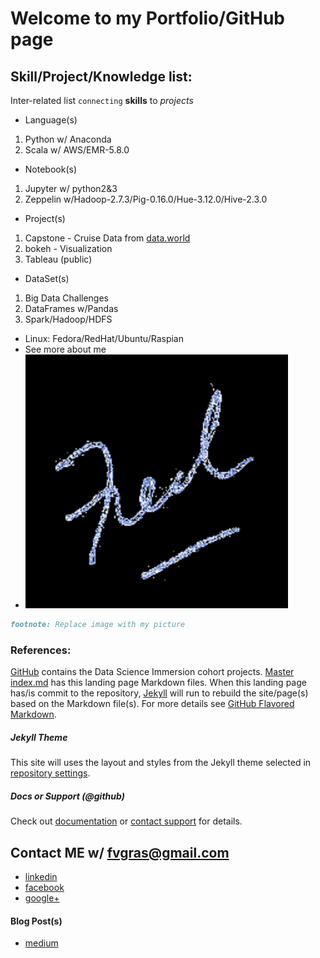 # Welcome to my Portfolio/GitHub page 

## Skill/Project/Knowledge list:

Inter-related list `connecting` **skills** to _projects_
- Language(s)
1. Python w/ Anaconda
2. Scala w/ AWS/EMR-5.8.0
- Notebook(s)
1. Jupyter w/ python2&3
2. Zeppelin w/Hadoop-2.7.3/Pig-0.16.0/Hue-3.12.0/Hive-2.3.0
- Project(s)
1. Capstone - Cruise Data from [data.world](https://data.world/brandon-telle)
2. bokeh - Visualization
3. Tableau (public)
- DataSet(s)
1. Big Data Challenges
2. DataFrames w/Pandas
3. Spark/Hadoop/HDFS
- Linux: Fedora/RedHat/Ubuntu/Raspian
- See more about me 
- ![Image](./fred_editor_image.png)


```markdown
footnote: Replace image with my picture
```

### References:
[GitHub](https://github.com/fvgras/) contains the Data Science Immersion cohort projects.
[Master index.md](https://github.com/fvgras/fvgras.github.io/edit/master/index.md) has this landing page Markdown files.
When this landing page has/is commit to the repository, [Jekyll](https://jekyllrb.com/) will run to rebuild the site/page(s) based on the Markdown file(s).
For more details see [GitHub Flavored Markdown](https://guides.github.com/features/mastering-markdown/).

##### Jekyll Theme
This site will uses the layout and styles from the Jekyll theme selected in [repository settings](https://github.com/fvgras/fvgras.github.io/settings).

##### Docs or Support (@github)
Check out [documentation](https://help.github.com/categories/github-pages-basics/) or [contact support](https://github.com/contact) for details.

## Contact ME w/ [fvgras@gmail.com](mailto:fvgras@gmail.com)
- [linkedin](https://linkedin.com/in/fredgras)
- [facebook](https://www.facebook.com/fred.gras.31)
- [google+](https://plus.google.com/+FredGras123)

#### Blog Post(s)
- [medium](https://medium.com/@fvgras/travel-trends-9c26352b77a6)
